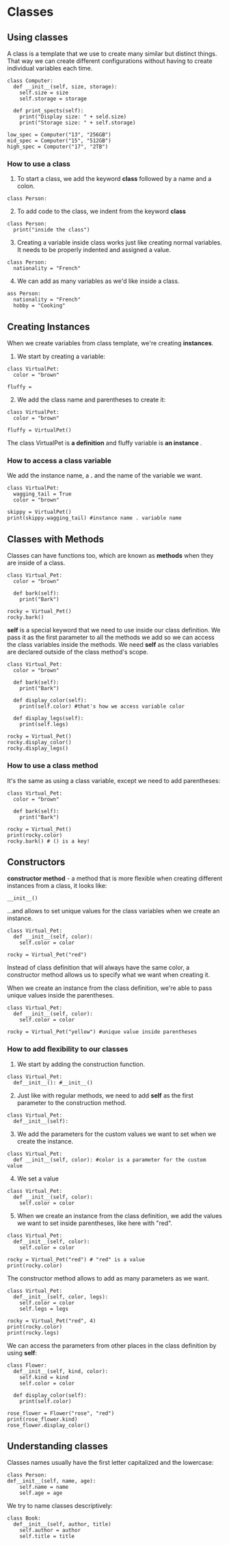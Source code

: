 # Classes

## Using classes
A class is a template that we use to create many similar but distinct things. That way we can create different configurations without having to create individual variables each time.
```
class Computer:
  def __init__(self, size, storage):
    self.size = size
    self.storage = storage

  def print_spects(self):
    print("Display size: " + seld.size)
    print("Storage size: " + self.storage)

low_spec = Computer("13", "256GB")
mid_spec = Computer("15", "512GB")
high_spec = Computer("17", "2TB")
```
### How to use a class
1. To start a class, we add the keyword <b>class</b> followed by a name and a colon.
```
class Person:
```
2. To add code to the class, we indent from the keyword <b>class</b>
```
class Person:
  print("inside the class")
```
3. Creating a variable inside class works just like creating normal variables. It needs to be properly indented and assigned a value.
```
class Person:
  nationality = "French"
```
4. We can add as many variables as we'd like inside a class.
```
ass Person:
  nationality = "French"
  hobby = "Cooking"
```
## Creating Instances
When we create variables from class template, we're creating <b>instances</b>.

1. We start by creating a variable:
```
class VirtualPet:
  color = "brown"

fluffy = 
```
2. We add the class name and parentheses to create it:
```
class VirtualPet:
  color = "brown"

fluffy = VirtualPet()
```
The class VirtualPet is <b>a definition</b> and fluffy variable is <b>an instance </b>.

### How to access a class variable

We add the instance name, a <b>.</b> and the name of the variable we want.
```
class VirtualPet:
  wagging_tail = True
  color = "brown"

skippy = VirtualPet()
print(skippy.wagging_tail) #instance name . variable name
```

## Classes with Methods
Classes can have functions too, which are known as <b>methods</b> when they are inside of a class.
```
class Virtual_Pet:
  color = "brown"

  def bark(self):
    print("Bark")

rocky = Virtual_Pet()
rocky.bark()
```
<b>self</b> is a special keyword that we need to use inside our class definition. We pass it as the first parameter to all the methods we add so we can access the class variables inside the methods. We need <b>self</b> as the class variables are declared outside of the class method's scope.
```
class Virtual_Pet:
  color = "brown"

  def bark(self):
    print("Bark")

  def display_color(self):
    print(self.color) #that's how we access variable color

  def display_legs(self):
    print(self.legs)

rocky = Virtual_Pet()
rocky.display_color()
rocky.display_legs()
```
### How to use a class method
It's the same as using a class variable, except we need to add parentheses:
```
class Virtual_Pet:
  color = "brown"

  def bark(self):
    print("Bark")

rocky = Virtual_Pet()
print(rocky.color)
rocky.bark() # () is a key!
```
## Constructors

<b> constructor method</b> - a method that is more flexible when creating different instances from a class, it looks like:
```
__init__()
```
...and allows to set unique values for the class variables when we create an instance.

```
class Virtual_Pet:
  def __init__(self, color):
    self.color = color

rocky = Virtual_Pet("red")
```
Instead of class definition that will always have the same color, a constructor method allows us to specify what we want when creating it. 
<br>

When we create an instance from the class definition, we're able to pass unique values inside the parentheses.

```
class Virtual_Pet:
  def __init__(self, color):
    self.color = color

rocky = Virtual_Pet("yellow") #unique value inside parentheses
```

### How to add flexibility to our classes

1) We start by adding the construction function.
```
class Virtual_Pet:
  def__init__(): #__init__()
```


2) Just like with regular methods, we need to add <b>self</b> as the first parameter to the construction method.

```
class Virtual_Pet:
  def__init__(self):
```
3. We add the parameters for the custom values we want to set when we create the instance.
```
class Virtual_Pet:
  def __init__(self, color): #color is a parameter for the custom value
```
4. We set a value

```
class Virtual_Pet:
  def __init__(self, color):
    self.color = color
```
5. When we create an instance from the class definition, we add the values we want to set inside parentheses, like here with "red".
```
class Virtual_Pet:
  def__init__(self, color):
    self.color = color

rocky = Virtual_Pet("red") # "red" is a value
print(rocky.color)
```
The constructor method allows to add as many parameters as we want.
```
class Virtual_Pet:
  def__init__(self, color, legs):
    self.color = color
    self.legs = legs

rocky = Virtual_Pet("red", 4)
print(rocky.color)
print(rocky.legs)
```
We can access the parameters from other places in the class definition by using <b>self</b>:
```
class Flower:
  def__init__(self, kind, color):
    self.kind = kind
    self.color = color

  def display_color(self):
    print(self.color)

rose_flower = Flower("rose", "red")
print(rose_flower.kind)
rose_flower.display_color()
```
## Understanding classes

Classes names usually have the first letter capitalized and the lowercase:

```
class Person:
def__init__(self, name, age):
    self.name = name
    self.age = age
```
We try to name classes descriptively:
```
class Book:
  def__init__(self, author, title)
    self.author = author
    self.title = title
```

